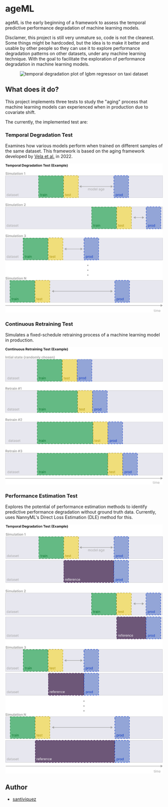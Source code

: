
# ageML

ageML is the early beginning of a framework to assess the temporal predictive performance degradation of machine learning models.

Disclamer, this project is still very unmature so, code is not the cleanest. Some things might be hardcoded, but the idea is to make it better
and usable by other people so they can use it to explore performance degradation patterns on other datasets, under any machine learning technique.
With the goal to facilitate the exploration of performance degradation in machine learning models.

<p align="center">
 <img src="figures/aging/taxi/aging_plot_taxi_LGBMRegressor_1500_simulations_4400_prod.svg" alt="temporal degradation plot of lgbm regressor on taxi dataset" width="600"/>
</p>


## What does it do?
This project implements three tests to study the "aging" process that machine learning models can experienced when in production due to covariate shift.

The currently, the implemented test are:

### Temporal Degradation Test
Examines how various models perform when trained on different samples of the same dataset. This framework is based on the aging framework developed by [Vela et al.](https://www.nature.com/articles/s41598-022-15245-z) in 2022.

<p align="center">
 <img src="figures/temporal_degradadation_test.svg" alt="temporal degradation test" width="600"/>
</p>

### Continuous Retraining Test
Simulates a fixed-schedule retraining process of a machine learning model in production.

<p align="center">
 <img src="figures/continuous_retraining_test.svg" alt="continuous retraining test" width="600"/>
</p>

### Performance Estimation Test
Explores the potential of performance estimation methods to identify predictive performance degradation without ground truth data. Currently, uses NannyML's Direct Loss Estimation (DLE) method for this.

<p align="center">
 <img src="figures/performance_estimation_test.svg" alt="performance estimation test" width="600"/>
</p>


## Author

- [santiviquez](https://www.twitter.com/santiviquez)

